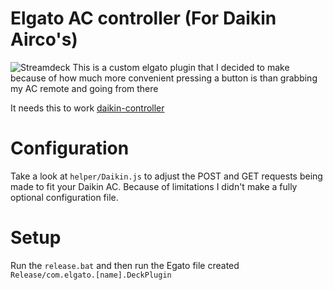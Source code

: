 # Elgato AC controller (For Daikin Airco's)
![Streamdeck](https://i.imgur.com/o2u1aiR.png)
This is a custom elgato plugin that I decided to make because of how much more convenient pressing a button is than grabbing my AC remote and going from there

It needs this to work [daikin-controller](https://github.com/Elian0213/daikin-controller)

# Configuration
Take a look at ``helper/Daikin.js`` to adjust the POST and GET requests being made to fit your Daikin AC.
Because of limitations I didn't make a fully optional configuration file.

# Setup
Run the ``release.bat`` and then run the Egato file created ``Release/com.elgato.[name].DeckPlugin`` 